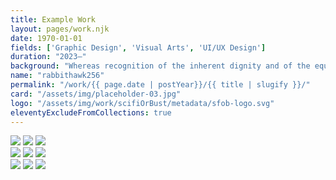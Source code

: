```yaml
---
title: Example Work
layout: pages/work.njk
date: 1970-01-01
fields: ['Graphic Design', 'Visual Arts', 'UI/UX Design']
duration: "2023–"
background: "Whereas recognition of the inherent dignity and of the equal and inalienable rights of all members of the human family is the foundation of freedom, justice and peace in the world, whereas disregard and contempt for human rights have resulted in barbarous acts which have outraged the conscience of mankind, and the advent of a world in which human beings shall enjoy freedom of speech and belief and freedom from fear and want has been proclaimed as the highest aspiration of the common people,"
name: "rabbithawk256"
permalink: "/work/{{ page.date | postYear}}/{{ title | slugify }}/"
card: "/assets/img/placeholder-03.jpg"
logo: "/assets/img/work/scifiOrBust/metadata/sfob-logo.svg"
eleventyExcludeFromCollections: true
---
```


<div class="img-gallery">
	<div class="gallery-row">
		<img src="/assets/img/placeholder-01.png">
		<img src="/assets/img/placeholder-05.png">
		<img src="/assets/img/placeholder-03.jpg">
	</div>
	<div class="gallery-row">
		<img src="/assets/img/placeholder-04.jpg">
		<img src="/assets/img/placeholder-06.jpg">
		<img src="/assets/img/placeholder-03.jpg">
	</div>
	<div class="gallery-row">
			<img src="/assets/img/placeholder-02.png">
			<img src="/assets/img/placeholder-05.png">
			<img src="/assets/img/placeholder-06.jpg">
	</div>
</div>